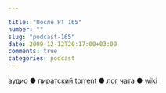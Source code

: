 ```yaml
---

title: "После РТ 165"
number: ""
slug: "podcast-165"
date: 2009-12-12T20:17:00+03:00
comments: true
categories: podcast
---
```

[аудио](http://cdn.radio-t.com/rt165post.mp3) ● [пиратский torrent](http://pirates.radio-t.com/torrents/rt165post.mp3.torrent) ● [лог чата](http://chat.radio-t.com/logs/radio-t-165.html) ● [wiki](http://wiki.radio-t.com/%D0%9F%D0%BE%D1%81%D0%BB%D0%B5_%D0%A0%D0%A2_165)<audio src="http://cdn.radio-t.com/rt165post.mp3" preload="none">
